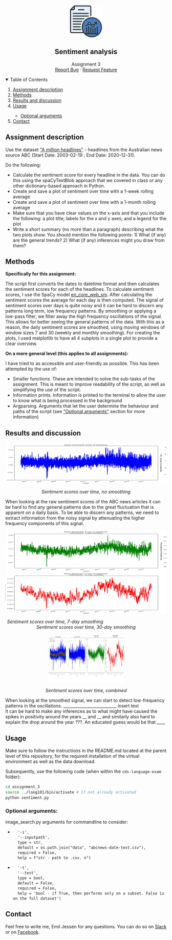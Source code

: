 <!-- PROJECT LOGO -->
<br />
<p align="center">
  <a href="https://github.com/emiltj/cds-language-exam">
    <img src="../README_images/lang_logo.png" alt="Logo" width="100" height="100">
  </a>
  
  <h2 align="center">Sentiment analysis</h2>

  <p align="center">
    Assignment 3
    <br />
    <a href="https://github.com/emiltj/cds-language-exam/issues">Report Bug</a>
    ·
    <a href="https://github.com/emiltj/cds-language-exam/issues">Request Feature</a>
  </p>
</p>

<!-- TABLE OF CONTENTS -->
<details open="open">
  <summary>Table of Contents</summary>
  <ol>
    <li><a href="#assignment-description">Assignment description</a></li>
    <li><a href="#methods">Methods</a></li>
    <li><a href="#results-and-discussion">Results and discussion</a></li>
    <li><a href="#usage">Usage</a></li>
          <ul>
        <li><a href="#optional-arguments">Optional arguments</a></li>
      </ul>
    <li><a href="#contact">Contact</a></li>
  </ol>
</details>

<!-- ASSIGNMENT DESCRIPTION -->
## Assignment description

Use the dataset ["A million headlines"](https://www.kaggle.com/therohk/million-headlines) - headlines from the Australian news source ABC (Start Date: 2003-02-19 ; End Date: 2020-12-31).

Do the following:
* Calculate the sentiment score for every headline in the data. You can do this using the spaCyTextBlob approach that we covered in class or any other dictionary-based approach in Python.
* Create and save a plot of sentiment over time with a 1-week rolling average
* Create and save a plot of sentiment over time with a 1-month rolling average
* Make sure that you have clear values on the x-axis and that you include the following: a plot title; labels for the x and y axes; and a legend for the plot
* Write a short summary (no more than a paragraph) describing what the two plots show. You should mention the following points: 1) What (if any) are the general trends? 2) What (if any) inferences might you draw from them?

<!-- METHODS -->
## Methods

**Specifically for this assignment:**

The script first converts the dates to datetime format and then calculates the sentiment scores for each of the headlines. To calculate sentiment scores, I use the SpaCy model [en_core_web_sm](https://spacy.io/usage/models). After calculating the sentiment scores the average for each day is then computed. The signal of sentiment scores over days is quite noisy and it can be hard to discern any patterns long term, low frequency patterns. By smoothing or applying a low-pass filter, we filter away the high frequency oscillations of the signal. This allows for better seeing the general patterns of the data. With this as a reason, the daily sentiment scores are smoothed, using moving windows of window sizes 7 and 30 (weekly and monthly smoothing). For creating the plots, I used matplotlib to have all 4 subplots in a single plot to provide a clear overview.

**On a more general level (this applies to all assignments):**

I have tried to as accessible and user-friendly as possible. This has been attempted by the use of:
* Smaller functions. These are intended to solve the sub-tasks of the assignment. This is meant to improve readability of the script, as well as simplifying the use of the script.
* Information prints. Information is printed to the terminal to allow the user to know what is being processed in the background
* Argparsing. Arguments that let the user determine the behaviour and paths of the script (see <a href="#optional-arguments">"Optional arguments"</a> section for more information)

<!-- RESULTS AND DISCUSSION -->
## Results and discussion

<p align="center"><a href="https://github.com/emiltj/cds-language-exam/blob/main/assignment_3/out/daily_sentiment_scores.png"><img src="./out/daily_sentiment_scores.png" alt="Logo" width="512" height="128"></a></p>
<p align="center"><em>Sentiment scores over time, no smoothing</em><p/>

When looking at the raw sentiment scores of the ABC news articles it can be hard to find any general patterns due to the great fluctuation that is apparent on a daily basis. To be able to discern any patterns, we need to extract information from the noisy signal by attenuating the higher frequency components of this signal.

<p align="center"><a href="https://github.com/emiltj/cds-language-exam/blob/main/assignment_3/out/daily_sentiment_scores_weekly_smooth.png""><img src="./out/daily_sentiment_scores_weekly_smooth.png" alt="Logo" width="512" height="128"></a>   <a href="https://github.com/emiltj/cds-language-exam/blob/main/assignment_3/out/daily_sentiment_scores_monthly_smooth.png"><img src="./out/daily_sentiment_scores_monthly_smooth.png" alt="Logo" width="512" height="128"></a></p>
<p align="center"><em>Sentiment scores over time, 7-day smoothing &nbsp; &nbsp; &nbsp; &nbsp; &nbsp; &nbsp; &nbsp; &nbsp; &nbsp; &nbsp; &nbsp; &nbsp; &nbsp;&nbsp; &nbsp; &nbsp; &nbsp; &nbsp; &nbsp; &nbsp; &nbsp; &nbsp; &nbsp; &nbsp; &nbsp; Sentiment scores over time, 30-day smoothing</em><p/>

<p align="center"><a href="https://github.com/emiltj/cds-language-exam/blob/main/assignment_3/out/daily_sentiment_scores_combined.png"><img src="./out/daily_sentiment_scores_combined.png" alt="Logo" width="240" height="150"></a></p>
<p align="center"><em>Sentiment scores over time, combined</em><p/>

When looking at the smoothed signal, we can start to detect low-frequency patterns in the oscillations.  __________________________ insert text  
It can be hard to make any inferences as to what might have caused the spikes in positivity around the years __ and __ and similarly also hard to explain the drop around the year ???. An educated guess would be that ____

<!-- USAGE -->
## Usage

Make sure to follow the instructions in the README.md located at the parent level of this repository, for the required installation of the virtual environment as well as the data download.

Subsequently, use the following code (when within the ```cds-language-exam``` folder):

```bash
cd assignment_3
source ../lang101/bin/activate # If not already activated
python sentiment.py
```

### Optional arguments:

image_search.py arguments for commandline to consider:
-       '-i',
        '--inputpath',
        type = str,
        default = os.path.join("data", "abcnews-date-text.csv"),
        required = False,
        help = f"str - path to .csv. n")
-       '-t',
        '--test',
        type = bool,
        default = False,
        required = False,
        help = 'bool - if True, then performs only on a subset. False is on the full dataset')

<!-- CONTACT -->
## Contact

Feel free to write me, Emil Jessen for any questions.
You can do so on [Slack](https://app.slack.com/client/T01908QBS9X/D01A1LFRDE0) or on [Facebook](https://www.facebook.com/emil.t.jessen/).
